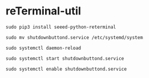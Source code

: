 # reTerminal-util

```sudo pip3 install seeed-python-reterminal```

```sudo mv shutdownbuttond.service /etc/systemd/system```

```sudo systemctl daemon-reload```

```sudo systemctl start shutdownbuttond.service```

```sudo systemctl enable shutdownbuttond.service```
